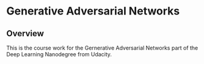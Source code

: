 # Generative Adversarial Networks

## Overview

This is the course work for the Gernerative Adversarial Networks part of the Deep Learning Nanodegree from Udacity.
